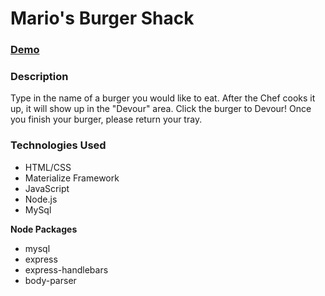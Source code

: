 # Mario's Burger Shack

### [Demo](www.google.com)

### Description 

Type in the name of a burger you would like to eat. After the Chef cooks it up, it will show up in the "Devour" area.
Click the burger to Devour! Once you finish your burger, please return your tray.

### Technologies Used

* HTML/CSS
* Materialize Framework
* JavaScript
* Node.js
* MySql

**Node Packages**

* mysql
* express
* express-handlebars
* body-parser